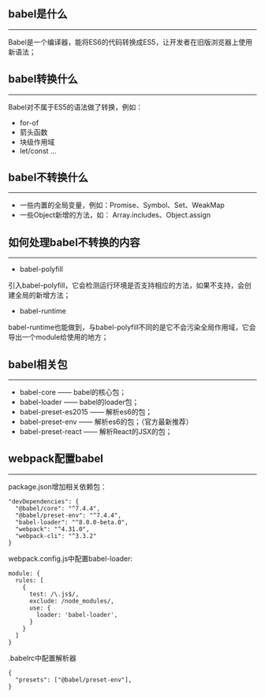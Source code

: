 ## babel是什么
---
Babel是一个编译器，能将ES6的代码转换成ES5，让开发者在旧版浏览器上使用新语法；

## babel转换什么
---
Babel对不属于ES5的语法做了转换，例如：
- for-of
- 箭头函数
- 块级作用域
- let/const
...

## babel不转换什么
---
- 一些内置的全局变量，例如：Promise、Symbol、Set、WeakMap
- 一些Object新增的方法，如： Array.includes、Object.assign

## 如何处理babel不转换的内容
---
- babel-polyfill

引入babel-polyfill，它会检测运行环境是否支持相应的方法，如果不支持，会创建全局的新增方法；
- babel-runtime

babel-runtime也能做到，与babel-polyfill不同的是它不会污染全局作用域，它会导出一个module给使用的地方；

## babel相关包
---
- babel-core —— babel的核心包；
- babel-loader —— babel的loader包；
- babel-preset-es2015 —— 解析es6的包；
- babel-preset-env —— 解析es6的包；（官方最新推荐）
- babel-preset-react —— 解析React的JSX的包；

## webpack配置babel
---
package.json增加相关依赖包：
```
"devDependencies": {
  "@babel/core": "^7.4.4",
  "@babel/preset-env": "^7.4.4",
  "babel-loader": "^8.0.0-beta.0",
  "webpack": "^4.31.0",
  "webpack-cli": "^3.3.2"
}
```
webpack.config.js中配置babel-loader:
```
module: {
  rules: [
    {
      test: /\.js$/,
      exclude: /node_modules/,
      use: {
        loader: 'babel-loader',
      }
    }
  ]
}
```
.babelrc中配置解析器
```
{
  "presets": ["@babel/preset-env"],
}
```